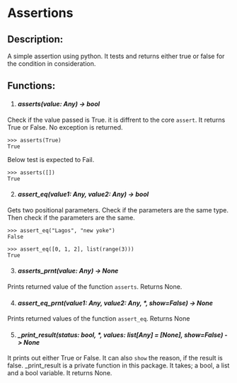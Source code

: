 # Assertions

## Description:

A simple assertion using python. It tests and returns either true or false for the condition in consideration.

## Functions:

1. #### _asserts(value: Any) -> bool_

Check if the value passed is True. it is diffrent to the core `assert`.
It returns True or False. No exception is returned.

    >>> asserts(True)
    True

Below test is expected to Fail.

    >>> asserts([])
    True



2. #### _assert\_eq(value1: Any, value2: Any) -> bool_

Gets two positional parameters. Check if the parameters are the same type.
Then check if the parameters are the same.

    >>> assert_eq("Lagos", "new yoke")
    False

    >>> assert_eq([0, 1, 2], list(range(3)))
    True


3. #### _asserts\_prnt(value: Any) -> None_

Prints returned value of the function `asserts`. Returns None.


4. #### _assert\_eq\_prnt(value1: Any, value2: Any, *, show=False) -> None_

Prints returned values of the function `assert_eq`. Returns None


5. #### _\_print\_result(status: bool, *, values: list[Any] = [None], show=False) -> None_

It prints out either True or False. It can also `show` the reason, if the result is false.
_print_result is a private function in this package.
It takes; a bool, a list and a bool variable. It returns None.

